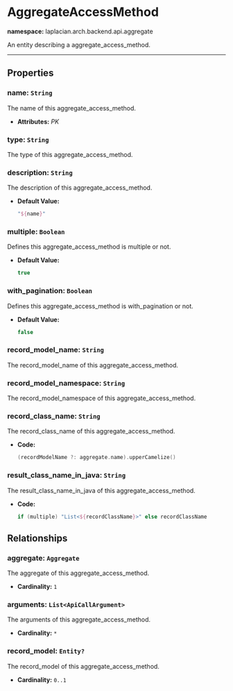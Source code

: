 

# **AggregateAccessMethod**
**namespace:** laplacian.arch.backend.api.aggregate

An entity describing a aggregate_access_method.



---

## Properties

### name: `String`
The name of this aggregate_access_method.
- **Attributes:** *PK*

### type: `String`
The type of this aggregate_access_method.

### description: `String`
The description of this aggregate_access_method.
- **Default Value:**
  ```kotlin
  "${name}"
  ```

### multiple: `Boolean`
Defines this aggregate_access_method is multiple or not.
- **Default Value:**
  ```kotlin
  true
  ```

### with_pagination: `Boolean`
Defines this aggregate_access_method is with_pagination or not.
- **Default Value:**
  ```kotlin
  false
  ```

### record_model_name: `String`
The record_model_name of this aggregate_access_method.

### record_model_namespace: `String`
The record_model_namespace of this aggregate_access_method.

### record_class_name: `String`
The record_class_name of this aggregate_access_method.
- **Code:**
  ```kotlin
  (recordModelName ?: aggregate.name).upperCamelize()
  ```

### result_class_name_in_java: `String`
The result_class_name_in_java of this aggregate_access_method.
- **Code:**
  ```kotlin
  if (multiple) "List<${recordClassName}>" else recordClassName
  ```

## Relationships

### aggregate: `Aggregate`
The aggregate of this aggregate_access_method.
- **Cardinality:** `1`

### arguments: `List<ApiCallArgument>`
The arguments of this aggregate_access_method.
- **Cardinality:** `*`

### record_model: `Entity?`
The record_model of this aggregate_access_method.
- **Cardinality:** `0..1`

